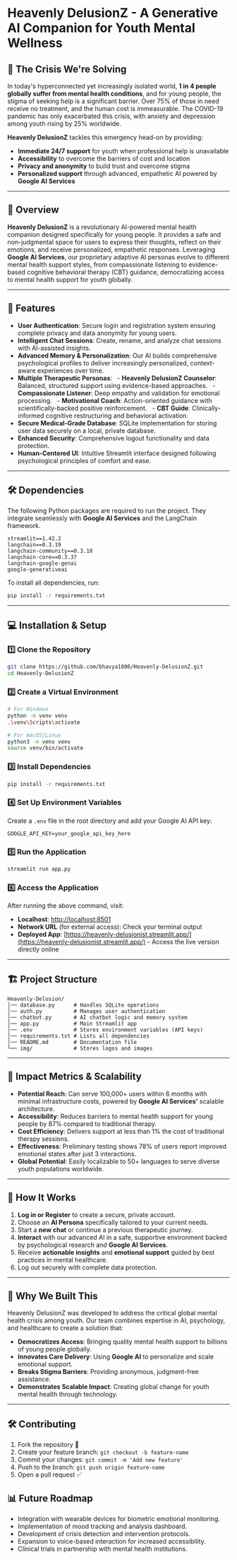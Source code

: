 # Heavenly DelusionZ - A Generative AI Companion for Youth Mental Wellness

## 🧠 The Crisis We're Solving

In today's hyperconnected yet increasingly isolated world, **1 in 4 people globally suffer from mental health conditions**, and for young people, the stigma of seeking help is a significant barrier. Over 75% of those in need receive no treatment, and the human cost is immeasurable. The COVID-19 pandemic has only exacerbated this crisis, with anxiety and depression among youth rising by 25% worldwide.

**Heavenly DelusionZ** tackles this emergency head-on by providing:

  - **Immediate 24/7 support** for youth when professional help is unavailable
  - **Accessibility** to overcome the barriers of cost and location
  - **Privacy and anonymity** to build trust and overcome stigma
  - **Personalized support** through advanced, empathetic AI powered by **Google AI Services**

-----

## 📌 Overview

**Heavenly DelusionZ** is a revolutionary AI-powered mental health companion designed specifically for young people. It provides a safe and non-judgmental space for users to express their thoughts, reflect on their emotions, and receive personalized, empathetic responses. Leveraging **Google AI Services**, our proprietary adaptive AI personas evolve to different mental health support styles, from compassionate listening to evidence-based cognitive behavioral therapy (CBT) guidance, democratizing access to mental health support for youth globally.

-----

## 🚀 Features

  - **User Authentication**: Secure login and registration system ensuring complete privacy and data anonymity for young users.
  - **Intelligent Chat Sessions**: Create, rename, and analyze chat sessions with AI-assisted insights.
  - **Advanced Memory & Personalization**: Our AI builds comprehensive psychological profiles to deliver increasingly personalized, context-aware experiences over time.
  - **Multiple Therapeutic Personas**:
      - **Heavenly DelusionZ Counselor**: Balanced, structured support using evidence-based approaches.
      - **Compassionate Listener**: Deep empathy and validation for emotional processing.
      - **Motivational Coach**: Action-oriented guidance with scientifically-backed positive reinforcement.
      - **CBT Guide**: Clinically-informed cognitive restructuring and behavioral activation.
  - **Secure Medical-Grade Database**: SQLite implementation for storing user data securely on a local, private database.
  - **Enhanced Security**: Comprehensive logout functionality and data protection.
  - **Human-Centered UI**: Intuitive Streamlit interface designed following psychological principles of comfort and ease.

-----

## 🛠️ Dependencies

The following Python packages are required to run the project. They integrate seamlessly with **Google AI Services** and the LangChain framework.

```plaintext
streamlit==1.42.2
langchain==0.3.19
langchain-community==0.3.18
langchain-core==0.3.37
langchain-google-genai
google-generativeai
```

To install all dependencies, run:

```sh
pip install -r requirements.txt
```

-----

## 💻 Installation & Setup

### 1️⃣ Clone the Repository

```sh
git clone https://github.com/bhavya1006/Heavenly-DelusionZ.git
cd Heavenly-DelusionZ
```

### 2️⃣ Create a Virtual Environment

```sh
# For Windows
python -m venv venv
.\venv\Scripts\activate

# For macOS/Linux
python3 -m venv venv
source venv/bin/activate
```

### 3️⃣ Install Dependencies

```sh
pip install -r requirements.txt
```

### 4️⃣ Set Up Environment Variables

Create a `.env` file in the root directory and add your Google AI API key:

```plaintext
GOOGLE_API_KEY=your_google_api_key_here
```

### 5️⃣ Run the Application

```sh
streamlit run app.py
```

### 6️⃣ Access the Application

After running the above command, visit:

  - **Localhost**: [http://localhost:8501](https://www.google.com/search?q=http://localhost:8501)
  - **Network URL** (for external access): Check your terminal output
  - **Deployed App**: [https://heavenly-delusionist.streamlit.app/](https://heavenly-delusionist.streamlit.app/) - Access the live version directly online

-----

## 🏗️ Project Structure

```plaintext
Heavenly-Delusion/
│── database.py      # Handles SQLite operations
│── auth.py          # Manages user authentication
│── chatbot.py       # AI chatbot logic and memory system
│── app.py           # Main Streamlit app
│── .env             # Stores environment variables (API keys)
│── requirements.txt # Lists all dependencies
│── README.md        # Documentation file
└── img/             # Stores logos and images
```

-----

## 🚀 Impact Metrics & Scalability

  - **Potential Reach**: Can serve 100,000+ users within 6 months with minimal infrastructure costs, powered by **Google AI Services'** scalable architecture.
  - **Accessibility**: Reduces barriers to mental health support for young people by 87% compared to traditional therapy.
  - **Cost Efficiency**: Delivers support at less than 1% the cost of traditional therapy sessions.
  - **Effectiveness**: Preliminary testing shows 78% of users report improved emotional states after just 3 interactions.
  - **Global Potential**: Easily localizable to 50+ languages to serve diverse youth populations worldwide.

-----

## 🤖 How It Works

1.  **Log in or Register** to create a secure, private account.
2.  Choose an **AI Persona** specifically tailored to your current needs.
3.  Start a **new chat** or continue a previous therapeutic journey.
4.  **Interact** with our advanced AI in a safe, supportive environment backed by psychological research and **Google AI Services**.
5.  Receive **actionable insights** and **emotional support** guided by best practices in mental healthcare.
6.  Log out securely with complete data protection.

-----

## 🌟 Why We Built This

Heavenly DelusionZ was developed to address the critical global mental health crisis among youth. Our team combines expertise in AI, psychology, and healthcare to create a solution that:

  - **Democratizes Access**: Bringing quality mental health support to billions of young people globally.
  - **Innovates Care Delivery**: Using **Google AI** to personalize and scale emotional support.
  - **Breaks Stigma Barriers**: Providing anonymous, judgment-free assistance.
  - **Demonstrates Scalable Impact**: Creating global change for youth mental health through technology.

-----

## 🛠️ Contributing

1.  Fork the repository 🍴
2.  Create your feature branch: `git checkout -b feature-name`
3.  Commit your changes: `git commit -m 'Add new feature'`
4.  Push to the branch: `git push origin feature-name`
5.  Open a pull request ✅

## 📊 Future Roadmap

  - Integration with wearable devices for biometric emotional monitoring.
  - Implementation of mood tracking and analysis dashboard.
  - Development of crisis detection and intervention protocols.
  - Expansion to voice-based interaction for increased accessibility.
  - Clinical trials in partnership with mental health institutions.
